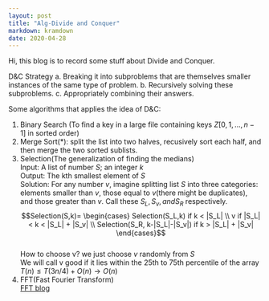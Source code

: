 ```yaml
---
layout: post
title: "Alg-Divide and Conquer"
markdown: kramdown
date: 2020-04-28
---
```


Hi, this blog is to record some stuff about Divide and Conquer.

D&C Strategy
a. Breaking it into subproblems that are themselves smaller instances of the same type of problem.
b. Recursively solving these subproblems.
c. Appropriately combining their answers.

Some algorithms that applies the idea of D&C:

1. Binary Search (To find a key in a large file containing keys $Z[0,1,...,n-1]$ in sorted order)
2. Merge Sort(*): split the list into two halves, recusively sort each half, and then merge the two sorted sublists.
3. Selection(The generalization of finding the medians)  
Input: A list of number $S$; an integer $k$  
Output: The kth smallest element of $S$  
Solution: For any number $v$, imagine splitting list $S$ into three categories: elements smaller than $v$, those equal to
 $v$(there might be duplicates), and those greater than $v$. Call these $S_L, S_v, and S_R$ respectively.  
$$Selection(S,k)=
\begin{cases}
Selection(S_L,k) if k < |S_L| \\
v if |S_L| < k < |S_L| + |S_v| \\
Selection(S_R, k-|S_L|-|S_v|) if k > |S_L| + |S_v|
\end{cases}$$  
How to choose v? we just choose $v$ randomly from $S$  
We will call v good if it lies within the 25th to 75th percentile of the array  
$T(n) \leq T(3n/4) + O(n) \rightarrow O(n)$  
4. FFT(Fast Fourier Transform)  
<a href="/blog/2020/04/29/D&C-FFT">FFT blog</a>



